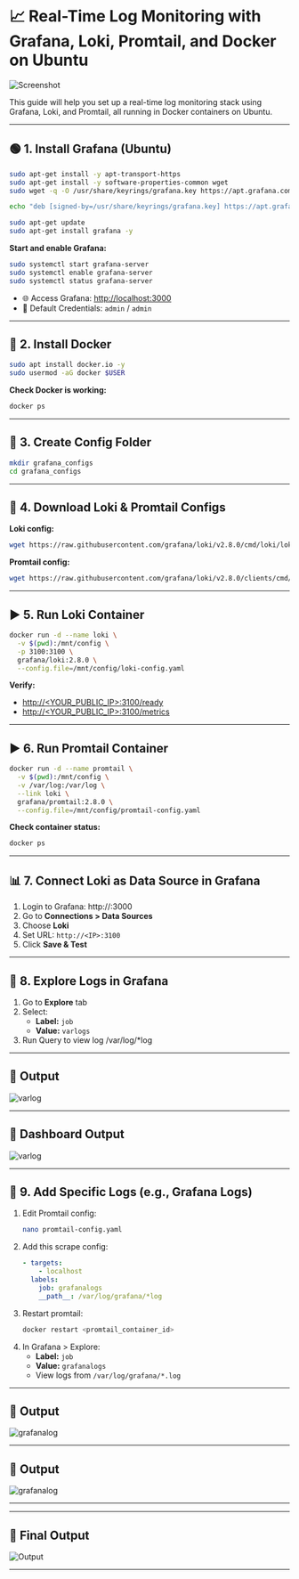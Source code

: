 
# 📈 Real-Time Log Monitoring with Grafana, Loki, Promtail, and Docker on Ubuntu

![Screenshot](RealTime.png)

This guide will help you set up a real-time log monitoring stack using Grafana, Loki, and Promtail, all running in Docker containers on Ubuntu.

---

## 🟢 1. Install Grafana (Ubuntu)

```bash
sudo apt-get install -y apt-transport-https
sudo apt-get install -y software-properties-common wget
sudo wget -q -O /usr/share/keyrings/grafana.key https://apt.grafana.com/gpg.key
```

```bash
echo "deb [signed-by=/usr/share/keyrings/grafana.key] https://apt.grafana.com stable main" | sudo tee /etc/apt/sources.list.d/grafana.list
```

```bash
sudo apt-get update
sudo apt-get install grafana -y
```

**Start and enable Grafana:**
```bash
sudo systemctl start grafana-server
sudo systemctl enable grafana-server
sudo systemctl status grafana-server
```

- 🌐 Access Grafana: [http://localhost:3000](http://localhost:3000)
- 🔐 Default Credentials: `admin` / `admin`

---

## 🐳 2. Install Docker

```bash
sudo apt install docker.io -y
sudo usermod -aG docker $USER
```

**Check Docker is working:**
```bash
docker ps
```

---

## 📁 3. Create Config Folder

```bash
mkdir grafana_configs
cd grafana_configs
```

---

## 🔽 4. Download Loki & Promtail Configs

**Loki config:**
```bash
wget https://raw.githubusercontent.com/grafana/loki/v2.8.0/cmd/loki/loki-local-config.yaml -O loki-config.yaml
```

**Promtail config:**
```bash
wget https://raw.githubusercontent.com/grafana/loki/v2.8.0/clients/cmd/promtail/promtail-docker-config.yaml -O promtail-config.yaml
```

---

## ▶️ 5. Run Loki Container

```bash
docker run -d --name loki \
  -v $(pwd):/mnt/config \
  -p 3100:3100 \
  grafana/loki:2.8.0 \
  --config.file=/mnt/config/loki-config.yaml
```

**Verify:**

- [http://<YOUR_PUBLIC_IP>:3100/ready](http://<YOUR_PUBLIC_IP>:3100/ready)
- [http://<YOUR_PUBLIC_IP>:3100/metrics](http://<YOUR_PUBLIC_IP>:3100/metrics)

---

## ▶️ 6. Run Promtail Container

```bash
docker run -d --name promtail \
  -v $(pwd):/mnt/config \
  -v /var/log:/var/log \
  --link loki \
  grafana/promtail:2.8.0 \
  --config.file=/mnt/config/promtail-config.yaml
```

**Check container status:**
```bash
docker ps
```

---

## 📊 7. Connect Loki as Data Source in Grafana

1. Login to Grafana: http://<IP>:3000
2. Go to **Connections > Data Sources**
3. Choose **Loki**
4. Set URL: `http://<IP>:3100`
5. Click **Save & Test**

---

## 🔎 8. Explore Logs in Grafana

1. Go to **Explore** tab
2. Select:
   - **Label:** `job`
   - **Value:** `varlogs`
3. Run Query to view log /var/log/*log

---

## 🎉 Output

![varlog](varlog.png)

---

## 🎉 Dashboard Output

![varlog](varlog_dashboard.png)

---

## 📁 9. Add Specific Logs (e.g., Grafana Logs)

1. Edit Promtail config:
    ```bash
    nano promtail-config.yaml
    ```
2. Add this scrape config:
    ```yaml
    - targets:
        - localhost
      labels:
        job: grafanalogs
        __path__: /var/log/grafana/*log
    ```
3. Restart promtail:
    ```bash
    docker restart <promtail_container_id>
    ```
4. In Grafana > Explore:
    - **Label:** `job`
    - **Value:** `grafanalogs`
    - View logs from `/var/log/grafana/*.log`

---

## 🎉 Output

![grafanalog](grafanalog.png)

---

## 🎉 Output

![grafanalog](grafana_dashboard.png)

---

---
## 🎉 Final Output

![Output](Mix.png)

---
